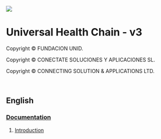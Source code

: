 ![](https://avatars.githubusercontent.com/u/57396025?s=200&v=4)
# **Universal Health Chain - v3**
Copyright © FUNDACION UNID.

Copyright © CONECTATE SOLUCIONES Y APLICACIONES SL.

Copyright © CONNECTING SOLUTION & APPLICATIONS LTD.

<p>&nbsp  </p>


## **English**

### **[Documentation](./en/)**
1. [Introduction](./en/01-Introduction.md)
<p>&nbsp  </p>
